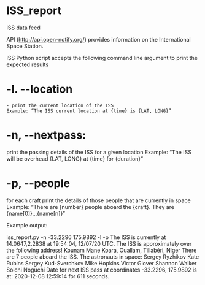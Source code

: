 # ISS_report
ISS data feed

API (http://api.open-notify.org/) provides information on the International Space Station.

ISS Python script accepts the following command line argument to print the expected results

# -l. --location
    - print the current location of the ISS
    Example: “The ISS current location at {time} is {LAT, LONG}”

# -n, --nextpass:
print the passing details of the ISS for a given location
Example: “The ISS will be overhead {LAT, LONG} at {time} for {duration}”

# -p, --people
for each craft print the details of those people that are currently in space
Example: “There are {number} people aboard the {craft}. They are {name[0]}…{name[n]}”

Example output: 

iss_report.py -n -33.2296 175.9892 -l -p
The ISS is currently at 14.0647,2.2838 at 19:54:04, 12/07/20 UTC.
The ISS is approximately over the following address!
Kounam Mane Koara, Ouallam, Tillabéri, Niger
There are 7 people aboard the ISS.
The astronauts in space:
Sergey Ryzhikov
Kate Rubins
Sergey Kud-Sverchkov
Mike Hopkins
Victor Glover
Shannon Walker
Soichi Noguchi
Date for next ISS pass at coordinates -33.2296, 175.9892 is at:
2020-12-08 12:59:14 for 611 seconds.
